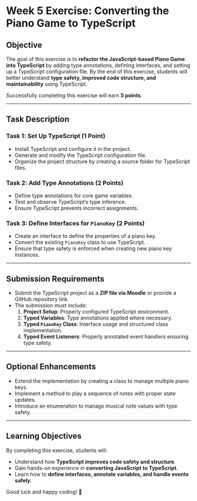 # Week 5 Exercise: Converting the Piano Game to TypeScript

## **Objective**
The goal of this exercise is to **refactor the JavaScript-based Piano Game into TypeScript** by adding type annotations, defining interfaces, and setting up a TypeScript configuration file. By the end of this exercise, students will better understand **type safety, improved code structure, and maintainability** using TypeScript.

Successfully completing this exercise will earn **5 points**.

---

## **Task Description**

### **Task 1: Set Up TypeScript (1 Point)**
- Install TypeScript and configure it in the project.
- Generate and modify the TypeScript configuration file.
- Organize the project structure by creating a source folder for TypeScript files.

### **Task 2: Add Type Annotations (2 Points)**
- Define type annotations for core game variables.
- Test and observe TypeScript’s type inference.
- Ensure TypeScript prevents incorrect assignments.

### **Task 3: Define Interfaces for `PianoKey` (2 Points)**
- Create an interface to define the properties of a piano key.
- Convert the existing `PianoKey` class to use TypeScript.
- Ensure that type safety is enforced when creating new piano key instances.

---

## **Submission Requirements**
- Submit the TypeScript project as a **ZIP file via Moodle** or provide a GitHub repository link.
- The submission must include:
  1. **Project Setup**: Properly configured TypeScript environment.
  2. **Typed Variables**: Type annotations applied where necessary.
  3. **Typed `PianoKey` Class**: Interface usage and structured class implementation.
  4. **Typed Event Listeners**: Properly annotated event handlers ensuring type safety.

---

## **Optional Enhancements**
- Extend the implementation by creating a class to manage multiple piano keys.
- Implement a method to play a sequence of notes with proper state updates.
- Introduce an enumeration to manage musical note values with type safety.

---

## **Learning Objectives**
By completing this exercise, students will:
- Understand how **TypeScript improves code safety and structure**.
- Gain hands-on experience in **converting JavaScript to TypeScript**.
- Learn how to **define interfaces, annotate variables, and handle events safely**.

Good luck and happy coding! 🎵
